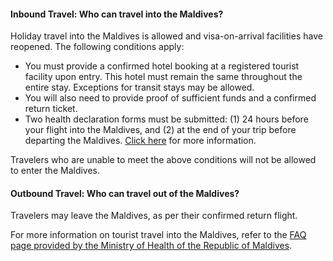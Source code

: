 #### Inbound Travel: Who can travel into the Maldives?

Holiday travel into the Maldives is allowed and visa-on-arrival facilities have reopened. The following conditions apply:

- You must provide a confirmed hotel booking at a registered tourist facility upon entry. This hotel must remain the same throughout the entire stay. Exceptions for transit stays may be allowed.
- You will also need to provide proof of sufficient funds and a confirmed return ticket.
- Two health declaration forms must be submitted: (1) 24 hours before your flight into the Maldives, and (2) at the end of your trip before departing the Maldives. [Click here](https://imuga.immigration.gov.mv/ethd) for more information.

Travelers who are unable to meet the above conditions will not be allowed to enter the Maldives.

#### Outbound Travel: Who can travel out of the Maldives?

Travelers may leave the Maldives, as per their confirmed return flight.

For more information on tourist travel into the Maldives, refer to the [FAQ page provided by the Ministry of Health of the Republic of Maldives](https://covid19.health.gov.mv/new-normal-faq-for-visiting-the-maldives/).
